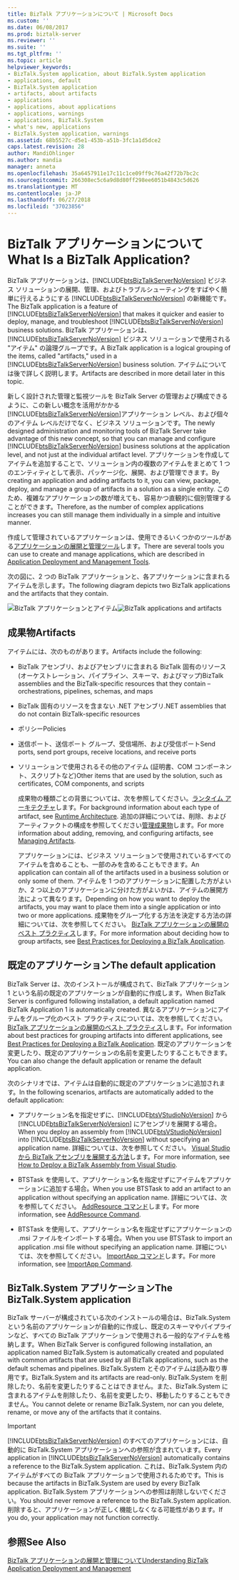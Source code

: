 ```yaml
---
title: BizTalk アプリケーションについて | Microsoft Docs
ms.custom: ''
ms.date: 06/08/2017
ms.prod: biztalk-server
ms.reviewer: ''
ms.suite: ''
ms.tgt_pltfrm: ''
ms.topic: article
helpviewer_keywords:
- BizTalk.System application, about BizTalk.System application
- applications, default
- BizTalk.System application
- artifacts, about artifacts
- applications
- applications, about applications
- applications, warnings
- applications, BizTalk.System
- what's new, applications
- BizTalk.System application, warnings
ms.assetid: 68b5527c-d5e1-453b-a51b-3fc1a1d5dce2
caps.latest.revision: 28
author: MandiOhlinger
ms.author: mandia
manager: anneta
ms.openlocfilehash: 35a6457911e17c11c1ce09ff9c76a42f72b7bc2c
ms.sourcegitcommit: 266308ec5c6a9d8d80ff298ee6051b4843c5d626
ms.translationtype: MT
ms.contentlocale: ja-JP
ms.lasthandoff: 06/27/2018
ms.locfileid: "37023856"
---
```

# <a name="what-is-a-biztalk-application"></a><span data-ttu-id="3ecbf-103">BizTalk アプリケーションについて</span><span class="sxs-lookup"><span data-stu-id="3ecbf-103">What Is a BizTalk Application?</span></span>
<span data-ttu-id="3ecbf-104">BizTalk アプリケーションは、[!INCLUDE[btsBizTalkServerNoVersion](../includes/btsbiztalkservernoversion-md.md)] ビジネス ソリューションの展開、管理、およびトラブルシューティングをすばやく簡単に行えるようにする [!INCLUDE[btsBizTalkServerNoVersion](../includes/btsbiztalkservernoversion-md.md)] の新機能です。</span><span class="sxs-lookup"><span data-stu-id="3ecbf-104">The BizTalk application is a feature of [!INCLUDE[btsBizTalkServerNoVersion](../includes/btsbiztalkservernoversion-md.md)] that makes it quicker and easier to deploy, manage, and troubleshoot [!INCLUDE[btsBizTalkServerNoVersion](../includes/btsbiztalkservernoversion-md.md)] business solutions.</span></span> <span data-ttu-id="3ecbf-105">BizTalk アプリケーションは、[!INCLUDE[btsBizTalkServerNoVersion](../includes/btsbiztalkservernoversion-md.md)] ビジネス ソリューションで使用される "アイテム" の論理グループです。</span><span class="sxs-lookup"><span data-stu-id="3ecbf-105">A BizTalk application is a logical grouping of the items, called "artifacts," used in a [!INCLUDE[btsBizTalkServerNoVersion](../includes/btsbiztalkservernoversion-md.md)] business solution.</span></span> <span data-ttu-id="3ecbf-106">アイテムについては後で詳しく説明します。</span><span class="sxs-lookup"><span data-stu-id="3ecbf-106">Artifacts are described in more detail later in this topic.</span></span>  
  
 <span data-ttu-id="3ecbf-107">新しく設計された管理と監視ツールを BizTalk Server の管理および構成できるように、この新しい概念を活用がかかる[!INCLUDE[btsBizTalkServerNoVersion](../includes/btsbiztalkservernoversion-md.md)]アプリケーション レベル、および個々 のアイテム レベルだけでなく、ビジネス ソリューションです。</span><span class="sxs-lookup"><span data-stu-id="3ecbf-107">The newly designed administration and monitoring tools of BizTalk Server take advantage of this new concept, so that you can manage and configure [!INCLUDE[btsBizTalkServerNoVersion](../includes/btsbiztalkservernoversion-md.md)] business solutions at the application level, and not just at the individual artifact level.</span></span> <span data-ttu-id="3ecbf-108">アプリケーションを作成してアイテムを追加することで、ソリューション内の複数のアイテムをまとめて 1 つのエンティティとして表示、パッケージ化、展開、および管理できます。</span><span class="sxs-lookup"><span data-stu-id="3ecbf-108">By creating an application and adding artifacts to it, you can view, package, deploy, and manage a group of artifacts in a solution as a single entity.</span></span> <span data-ttu-id="3ecbf-109">このため、複雑なアプリケーションの数が増えても、容易かつ直観的に個別管理することができます。</span><span class="sxs-lookup"><span data-stu-id="3ecbf-109">Therefore, as the number of complex applications increases you can still manage them individually in a simple and intuitive manner.</span></span>  
  
 <span data-ttu-id="3ecbf-110">作成して管理されているアプリケーションは、使用できるいくつかのツールがある[アプリケーションの展開と管理ツール](../core/application-deployment-and-management-tools.md)します。</span><span class="sxs-lookup"><span data-stu-id="3ecbf-110">There are several tools you can use to create and manage applications, which are described in [Application Deployment and Management Tools](../core/application-deployment-and-management-tools.md).</span></span>  
  
 <span data-ttu-id="3ecbf-111">次の図に、2 つの BizTalk アプリケーションと、各アプリケーションに含まれるアイテムを示します。</span><span class="sxs-lookup"><span data-stu-id="3ecbf-111">The following diagram depicts two BizTalk applications and the artifacts that they contain.</span></span>  
  
 <span data-ttu-id="3ecbf-112">![BizTalk アプリケーションとアイテム](../core/media/biztalkapplication.gif "BizTalkApplication")</span><span class="sxs-lookup"><span data-stu-id="3ecbf-112">![BizTalk applications and artifacts](../core/media/biztalkapplication.gif "BizTalkApplication")</span></span>  
  
## <a name="artifacts"></a><span data-ttu-id="3ecbf-113">成果物</span><span class="sxs-lookup"><span data-stu-id="3ecbf-113">Artifacts</span></span>  
 <span data-ttu-id="3ecbf-114">アイテムには、次のものがあります。</span><span class="sxs-lookup"><span data-stu-id="3ecbf-114">Artifacts include the following:</span></span>  
  
- <span data-ttu-id="3ecbf-115">BizTalk アセンブリ、およびアセンブリに含まれる BizTalk 固有のリソース (オーケストレーション、パイプライン、スキーマ、およびマップ)</span><span class="sxs-lookup"><span data-stu-id="3ecbf-115">BizTalk assemblies and the BizTalk-specific resources that they contain – orchestrations, pipelines, schemas, and maps</span></span>  
  
- <span data-ttu-id="3ecbf-116">BizTalk 固有のリソースを含まない .NET アセンブリ</span><span class="sxs-lookup"><span data-stu-id="3ecbf-116">.NET assemblies that do not contain BizTalk-specific resources</span></span>  
  
- <span data-ttu-id="3ecbf-117">ポリシー</span><span class="sxs-lookup"><span data-stu-id="3ecbf-117">Policies</span></span>  
  
- <span data-ttu-id="3ecbf-118">送信ポート、送信ポート グループ、受信場所、および受信ポート</span><span class="sxs-lookup"><span data-stu-id="3ecbf-118">Send ports, send port groups, receive locations, and receive ports</span></span>  
  
- <span data-ttu-id="3ecbf-119">ソリューションで使用されるその他のアイテム (証明書、COM コンポーネント、スクリプトなど)</span><span class="sxs-lookup"><span data-stu-id="3ecbf-119">Other items that are used by the solution, such as certificates, COM components, and scripts</span></span>  
  
  <span data-ttu-id="3ecbf-120">成果物の種類ごとの背景については、次を参照してください。[ランタイム アーキテクチャ](../core/runtime-architecture.md)します。</span><span class="sxs-lookup"><span data-stu-id="3ecbf-120">For background information about each type of artifact, see [Runtime Architecture](../core/runtime-architecture.md).</span></span> <span data-ttu-id="3ecbf-121">追加の詳細については、削除、およびアーティファクトの構成を参照してください[管理成果物](../core/managing-artifacts.md)します。</span><span class="sxs-lookup"><span data-stu-id="3ecbf-121">For more information about adding, removing, and configuring artifacts, see [Managing Artifacts](../core/managing-artifacts.md).</span></span>  
  
  <span data-ttu-id="3ecbf-122">アプリケーションには、ビジネス ソリューションで使用されているすべてのアイテムを含めることも、一部のみを含めることもできます。</span><span class="sxs-lookup"><span data-stu-id="3ecbf-122">An application can contain all of the artifacts used in a business solution or only some of them.</span></span> <span data-ttu-id="3ecbf-123">アイテムを 1 つのアプリケーションに配置した方がよいか、2 つ以上のアプリケーションに分けた方がよいかは、アイテムの展開方法によって異なります。</span><span class="sxs-lookup"><span data-stu-id="3ecbf-123">Depending on how you want to deploy the artifacts, you may want to place them into a single application or into two or more applications.</span></span> <span data-ttu-id="3ecbf-124">成果物をグループ化する方法を決定する方法の詳細については、次を参照してください。 [BizTalk アプリケーションの展開のベスト プラクティス](../core/best-practices-for-deploying-a-biztalk-application.md)します。</span><span class="sxs-lookup"><span data-stu-id="3ecbf-124">For more information about deciding how to group artifacts, see [Best Practices for Deploying a BizTalk Application](../core/best-practices-for-deploying-a-biztalk-application.md).</span></span>  
  
## <a name="the-default-application"></a><span data-ttu-id="3ecbf-125">既定のアプリケーション</span><span class="sxs-lookup"><span data-stu-id="3ecbf-125">The default application</span></span>  
 <span data-ttu-id="3ecbf-126">BizTalk Server は、次のインストールが構成されて、BizTalk アプリケーション 1 という名前の既定のアプリケーションが自動的に作成します。</span><span class="sxs-lookup"><span data-stu-id="3ecbf-126">When BizTalk Server is configured following installation, a default application named BizTalk Application 1 is automatically created.</span></span> <span data-ttu-id="3ecbf-127">異なるアプリケーションにアイテムをグループ化のベスト プラクティスについては、次を参照してください。 [BizTalk アプリケーションの展開のベスト プラクティス](../core/best-practices-for-deploying-a-biztalk-application.md)します。</span><span class="sxs-lookup"><span data-stu-id="3ecbf-127">For information about best practices for grouping artifacts into different applications, see [Best Practices for Deploying a BizTalk Application](../core/best-practices-for-deploying-a-biztalk-application.md).</span></span> <span data-ttu-id="3ecbf-128">既定のアプリケーションを変更したり、既定のアプリケーションの名前を変更したりすることもできます。</span><span class="sxs-lookup"><span data-stu-id="3ecbf-128">You can also change the default application or rename the default application.</span></span>  
  
 <span data-ttu-id="3ecbf-129">次のシナリオでは、アイテムは自動的に既定のアプリケーションに追加されます。</span><span class="sxs-lookup"><span data-stu-id="3ecbf-129">In the following scenarios, artifacts are automatically added to the default application:</span></span>  
  
- <span data-ttu-id="3ecbf-130">アプリケーション名を指定せずに、[!INCLUDE[btsVStudioNoVersion](../includes/btsvstudionoversion-md.md)] から [!INCLUDE[btsBizTalkServerNoVersion](../includes/btsbiztalkservernoversion-md.md)] にアセンブリを展開する場合。</span><span class="sxs-lookup"><span data-stu-id="3ecbf-130">When you deploy an assembly from [!INCLUDE[btsVStudioNoVersion](../includes/btsvstudionoversion-md.md)] into [!INCLUDE[btsBizTalkServerNoVersion](../includes/btsbiztalkservernoversion-md.md)] without specifying an application name.</span></span> <span data-ttu-id="3ecbf-131">詳細については、次を参照してください。 [Visual Studio から BizTalk アセンブリを展開する方法](../core/how-to-deploy-a-biztalk-assembly-from-visual-studio.md)します。</span><span class="sxs-lookup"><span data-stu-id="3ecbf-131">For more information, see [How to Deploy a BizTalk Assembly from Visual Studio](../core/how-to-deploy-a-biztalk-assembly-from-visual-studio.md).</span></span>  
  
- <span data-ttu-id="3ecbf-132">BTSTask を使用して、アプリケーション名を指定せずにアイテムをアプリケーションに追加する場合。</span><span class="sxs-lookup"><span data-stu-id="3ecbf-132">When you use BTSTask to add an artifact to an application without specifying an application name.</span></span> <span data-ttu-id="3ecbf-133">詳細については、次を参照してください。 [AddResource コマンド](../core/addresource-command.md)します。</span><span class="sxs-lookup"><span data-stu-id="3ecbf-133">For more information, see [AddResource Command](../core/addresource-command.md).</span></span>  
  
- <span data-ttu-id="3ecbf-134">BTSTask を使用して、アプリケーション名を指定せずにアプリケーションの .msi ファイルをインポートする場合。</span><span class="sxs-lookup"><span data-stu-id="3ecbf-134">When you use BTSTask to import an application .msi file without specifying an application name.</span></span> <span data-ttu-id="3ecbf-135">詳細については、次を参照してください。 [ImportApp コマンド](../core/importapp-command.md)します。</span><span class="sxs-lookup"><span data-stu-id="3ecbf-135">For more information, see [ImportApp Command](../core/importapp-command.md).</span></span>  
  
## <a name="the-biztalksystem-application"></a><span data-ttu-id="3ecbf-136">BizTalk.System アプリケーション</span><span class="sxs-lookup"><span data-stu-id="3ecbf-136">The BizTalk.System application</span></span>  
 <span data-ttu-id="3ecbf-137">BizTalk サーバーが構成されている次のインストールの場合は、BizTalk.System という名前のアプリケーションが自動的に作成し、既定のスキーマやパイプラインなど、すべての BizTalk アプリケーションで使用される一般的なアイテムを格納します。</span><span class="sxs-lookup"><span data-stu-id="3ecbf-137">When BizTalk Server is configured following installation, an application named BizTalk.System is automatically created and populated with common artifacts that are used by all BizTalk applications, such as the default schemas and pipelines.</span></span> <span data-ttu-id="3ecbf-138">BizTalk.System とそのアイテムは読み取り専用です。</span><span class="sxs-lookup"><span data-stu-id="3ecbf-138">BizTalk.System and its artifacts are read-only.</span></span> <span data-ttu-id="3ecbf-139">BizTalk.System を削除したり、名前を変更したりすることはできません。また、BizTalk.System に含まれるアイテムを削除したり、名前を変更したり、移動したりすることもできません。</span><span class="sxs-lookup"><span data-stu-id="3ecbf-139">You cannot delete or rename BizTalk.System, nor can you delete, rename, or move any of the artifacts that it contains.</span></span>  
  
> [!IMPORTANT]
>  <span data-ttu-id="3ecbf-140">[!INCLUDE[btsBizTalkServerNoVersion](../includes/btsbiztalkservernoversion-md.md)] のすべてのアプリケーションには、自動的に BizTalk.System アプリケーションへの参照が含まれています。</span><span class="sxs-lookup"><span data-stu-id="3ecbf-140">Every application in [!INCLUDE[btsBizTalkServerNoVersion](../includes/btsbiztalkservernoversion-md.md)] automatically contains a reference to the BizTalk.System application.</span></span> <span data-ttu-id="3ecbf-141">これは、BizTalk.System 内のアイテムがすべての BizTalk アプリケーションで使用されるためです。</span><span class="sxs-lookup"><span data-stu-id="3ecbf-141">This is because the artifacts in BizTalk.System are used by every BizTalk application.</span></span> <span data-ttu-id="3ecbf-142">BizTalk.System アプリケーションへの参照は削除しないでください。</span><span class="sxs-lookup"><span data-stu-id="3ecbf-142">You should never remove a reference to the BizTalk.System application.</span></span> <span data-ttu-id="3ecbf-143">削除すると、アプリケーションが正しく機能しなくなる可能性があります。</span><span class="sxs-lookup"><span data-stu-id="3ecbf-143">If you do, your application may not function correctly.</span></span>  
  
## <a name="see-also"></a><span data-ttu-id="3ecbf-144">参照</span><span class="sxs-lookup"><span data-stu-id="3ecbf-144">See Also</span></span>  
 [<span data-ttu-id="3ecbf-145">BizTalk アプリケーションの展開と管理について</span><span class="sxs-lookup"><span data-stu-id="3ecbf-145">Understanding BizTalk Application Deployment and Management</span></span>](../core/understanding-biztalk-application-deployment-and-management.md)